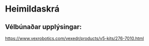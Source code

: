 # Heimildaskrá
## Vélbúnaðar upplýsingar:
 https://www.vexrobotics.com/vexedr/products/v5-kits/276-7010.html

